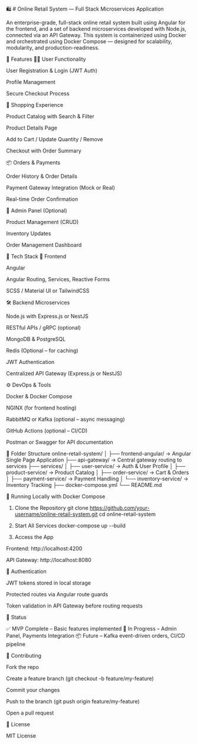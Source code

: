 🛍️ # Online Retail System — Full Stack Microservices Application

An enterprise-grade, full-stack online retail system built using Angular for the frontend, and a set of backend microservices developed with Node.js, connected via an API Gateway. This system is containerized using Docker and orchestrated using Docker Compose — designed for scalability, modularity, and production-readiness.

🚀 Features
🧑‍💼 User Functionality

User Registration & Login (JWT Auth)

Profile Management

Secure Checkout Process

🛒 Shopping Experience

Product Catalog with Search & Filter

Product Details Page

Add to Cart / Update Quantity / Remove

Checkout with Order Summary

📦 Orders & Payments

Order History & Order Details

Payment Gateway Integration (Mock or Real)

Real-time Order Confirmation

🧾 Admin Panel (Optional)

Product Management (CRUD)

Inventory Updates

Order Management Dashboard

🧱 Tech Stack
🎨 Frontend

Angular

Angular Routing, Services, Reactive Forms

SCSS / Material UI or TailwindCSS

🛠️ Backend Microservices

Node.js with Express.js or NestJS

RESTful APIs / gRPC (optional)

MongoDB & PostgreSQL

Redis (Optional – for caching)

JWT Authentication

Centralized API Gateway (Express.js or NestJS)

⚙️ DevOps & Tools

Docker & Docker Compose

NGINX (for frontend hosting)

RabbitMQ or Kafka (optional – async messaging)

GitHub Actions (optional – CI/CD)

Postman or Swagger for API documentation

📁 Folder Structure
online-retail-system/
│
├── frontend-angular/           → Angular Single Page Application
├── api-gateway/                → Central gateway routing to services
├── services/
│   ├── user-service/           → Auth & User Profile
│   ├── product-service/        → Product Catalog
│   ├── order-service/          → Cart & Orders
│   ├── payment-service/        → Payment Handling
│   └── inventory-service/      → Inventory Tracking
├── docker-compose.yml
└── README.md

🐳 Running Locally with Docker Compose
1. Clone the Repository
git clone https://github.com/your-username/online-retail-system.git
cd online-retail-system

2. Start All Services
docker-compose up --build

3. Access the App

Frontend: http://localhost:4200

API Gateway: http://localhost:8080

🔐 Authentication

JWT tokens stored in local storage

Protected routes via Angular route guards

Token validation in API Gateway before routing requests

📌 Status

✅ MVP Complete – Basic features implemented
🚧 In Progress – Admin Panel, Payments Integration
📦 Future – Kafka event-driven orders, CI/CD pipeline

🤝 Contributing

Fork the repo

Create a feature branch (git checkout -b feature/my-feature)

Commit your changes

Push to the branch (git push origin feature/my-feature)

Open a pull request

📄 License

MIT License
